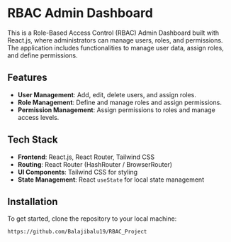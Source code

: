 # RBAC Admin Dashboard

This is a Role-Based Access Control (RBAC) Admin Dashboard built with React.js, where administrators can manage users, roles, and permissions. The application includes functionalities to manage user data, assign roles, and define permissions.

## Features

- **User Management**: Add, edit, delete users, and assign roles.
- **Role Management**: Define and manage roles and assign permissions.
- **Permission Management**: Assign permissions to roles and manage access levels.

## Tech Stack

- **Frontend**: React.js, React Router, Tailwind CSS
- **Routing**: React Router (HashRouter / BrowserRouter)
- **UI Components**: Tailwind CSS for styling
- **State Management**: React `useState` for local state management

## Installation

To get started, clone the repository to your local machine:

```bash
https://github.com/Balajibalu19/RBAC_Project
